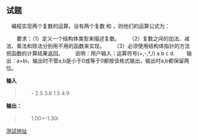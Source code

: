 
## 试题
　编程实现两个复数的运算。设有两个复数 和 ，则他们的运算公式为：

　　要求：（1）定义一个结构体类型来描述复数。
　　（2）复数之间的加法、减法、乘法和除法分别用不用的函数来实现。
　　（3）必须使用结构体指针的方法把函数的计算结果返回。
　　说明：用户输入：运算符号(+,-,*,/) a b c d.
　　输出：a+bi，输出时不管a,b是小于0或等于0都按该格式输出，输出时a,b都保留两位。

**输入**
> 　　- 2.5 3.6 1.5 4.9

**输出：**
> 　　1.00+-1.30i

[测试地址](http://lx.lanqiao.cn/problem.page?gpid=T372)